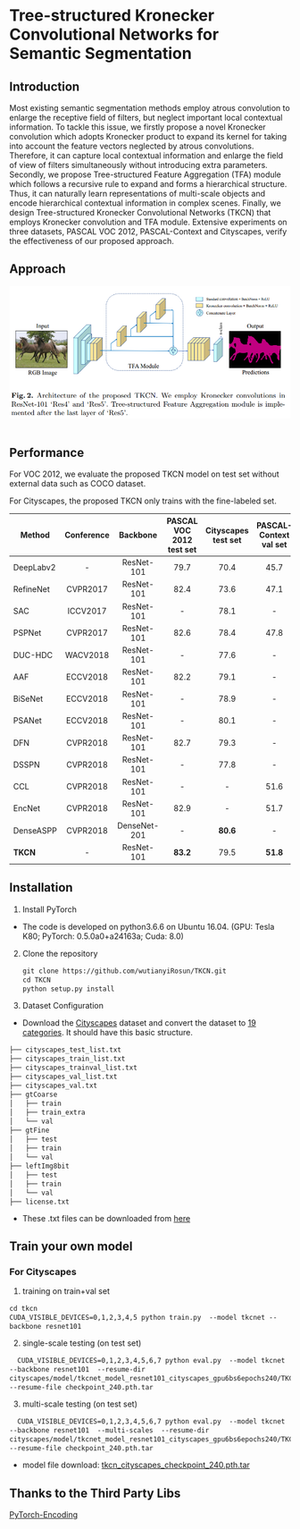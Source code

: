 # Tree-structured Kronecker Convolutional Networks for Semantic Segmentation


## Introduction
Most existing semantic segmentation methods employ atrous convolution to enlarge the receptive field of filters, but neglect important
local contextual information. To tackle this issue, we firstly propose a novel Kronecker convolution which adopts Kronecker product to expand its kernel for taking into account the feature vectors neglected by atrous convolutions. Therefore, it can capture local contextual information and enlarge the field of view of filters simultaneously without introducing extra parameters. Secondly, we propose Tree-structured Feature Aggregation (TFA) module which follows a recursive rule to expand and forms a hierarchical structure. Thus, it can naturally learn representations of multi-scale objects and encode hierarchical contextual information in complex scenes. Finally, we design Tree-structured Kronecker Convolutional Networks (TKCN) that employs Kronecker convolution and TFA module. Extensive experiments on three datasets, PASCAL VOC 2012, PASCAL-Context and Cityscapes, verify the effectiveness of our proposed approach.

## Approach


<div align="left">
  <img src="img/ArchOfNetwork.png" width="700"><br><br>
</div>

## Performance
For VOC 2012, we evaluate the proposed TKCN model on test set without external data such as COCO dataset. 

For Cityscapes, the proposed TKCN only trains with the fine-labeled set.

Method | Conference | Backbone | PASCAL VOC 2012 </br> test set  |Cityscapes </br> test set | PASCAL-Context </br> val set
-------|:-------:|:--------:|:--------:|:--------:|:--------:|
DeepLabv2 |-           | ResNet-101  | 79.7   | 70.4   | 45.7
RefineNet |  CVPR2017  | ResNet-101  | 82.4   | 73.6   | 47.1 
SAC       |  ICCV2017  | ResNet-101  | -      | 78.1   | -
PSPNet    |  CVPR2017  | ResNet-101  | 82.6   | 78.4   | 47.8
DUC-HDC   |  WACV2018  | ResNet-101  | -      | 77.6   | -
AAF       |  ECCV2018  | ResNet-101  | 82.2    |79.1   | -
BiSeNet   |  ECCV2018  | ResNet-101  | -      | 78.9   | - 
PSANet    |  ECCV2018  | ResNet-101  |-       | 80.1   | -
DFN       |  CVPR2018  | ResNet-101  | 82.7   | 79.3   | -
DSSPN     |  CVPR2018  | ResNet-101  |-       | 77.8   | -
CCL       |  CVPR2018  | ResNet-101  |-       | -      | 51.6
EncNet    |  CVPR2018  | ResNet-101  | 82.9   | -      | 51.7
DenseASPP |  CVPR2018  | DenseNet-201 |-      | **80.6**   | -
**TKCN**  |           -| ResNet-101  | **83.2** | 79.5   | **51.8**

## Installation
1. Install PyTorch
  - The code is developed on python3.6.6 on Ubuntu 16.04. (GPU: Tesla K80; PyTorch: 0.5.0a0+a24163a; Cuda: 8.0)
2. Clone the repository
   ```shell
   git clone https://github.com/wutianyiRosun/TKCN.git 
   cd TKCN
   python setup.py install
   ```
3. Dataset Configuration

  - Download the [Cityscapes](https://www.cityscapes-dataset.com/) dataset and convert the dataset to [19 categories](https://github.com/mcordts/cityscapesScripts/blob/master/cityscapesscripts/helpers/labels.py). It should have this basic structure. 
  
  ```
├── cityscapes_test_list.txt
├── cityscapes_train_list.txt
├── cityscapes_trainval_list.txt
├── cityscapes_val_list.txt
├── cityscapes_val.txt
├── gtCoarse
│   ├── train
│   ├── train_extra
│   └── val
├── gtFine
│   ├── test
│   ├── train
│   └── val
├── leftImg8bit
│   ├── test
│   ├── train
│   └── val
├── license.txt

  ```
  - These .txt files can be downloaded from [here](https://github.com/wutianyiRosun/Semantic_segmentation_datasets/tree/master/Cityscapes) 
  
## Train your own model
###  For Cityscapes
  
  1. training on train+val set
  ```
  cd tkcn
  CUDA_VISIBLE_DEVICES=0,1,2,3,4,5 python train.py  --model tkcnet --backbone resnet101 
  ```

  2. single-scale testing (on test set)
  ```
    CUDA_VISIBLE_DEVICES=0,1,2,3,4,5,6,7 python eval.py  --model tkcnet --backbone resnet101  --resume-dir cityscapes/model/tkcnet_model_resnet101_cityscapes_gpu6bs6epochs240/TKCNet101 --resume-file checkpoint_240.pth.tar
  ```
  3. multi-scale testing (on test set)
  ```
    CUDA_VISIBLE_DEVICES=0,1,2,3,4,5,6,7 python eval.py  --model tkcnet --backbone resnet101  --multi-scales  --resume-dir cityscapes/model/tkcnet_model_resnet101_cityscapes_gpu6bs6epochs240/TKCNet101 --resume-file checkpoint_240.pth.tar
  ```
  - model file download: [tkcn_cityscapes_checkpoint_240.pth.tar](https://pan.baidu.com/s/1x7LEunjweoDvb_-xNQmFAg)
  
  
## Thanks to the Third Party Libs
[PyTorch-Encoding](https://github.com/zhanghang1989/PyTorch-Encoding)
